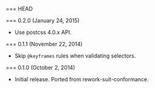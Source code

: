 === HEAD

=== 0.2.0 (January 24, 2015)

* Use postcss 4.0.x API.

=== 0.1.1 (November 22, 2014)

* Skip `@keyframes` rules when validating selectors.

=== 0.1.0 (October 2, 2014)

* Initial release. Ported from rework-suit-conformance.
